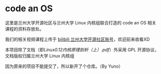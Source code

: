 # code an OS

这里是兰州大学开源社区与兰州大学 Linux 内核组联合打造的 code an OS 相关课程的资料存放处。

我们的相关视频课程上传于 [bilibili 兰州大学开源社区账号](https://space.bilibili.com/473527133)，欢迎前来收看XD

本项目除了文档（即*Linux0.12内核原理剖析（上）.pdf*）外采用 GPL 开源协议，文档版权归属兰州大学 Linux 内核组

因为原来的项目不能提交了，所以新开了个仓库。（By Yuno）
